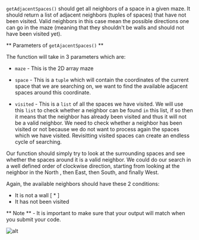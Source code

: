 <!--title={Find neighbors: getAdjacentSpaces()}-->

<!--concepts={lists.mdx,indexing_lists.mdx,if_stmts.mdx,for_loops.mdx}-->

<!--badges={Python:50,CreativeThinker:50}-->

`getAdjacentSpaces()` should get all neighbors of a space in a given maze. It
should return a list of adjacent neighbors (tuples of spaces) that have not been
visited. Valid neighbors in this case mean the possible directions one can go in
the maze (meaning that they shouldn't be walls and should not have been visited
yet).

** Parameters of `getAjacentSpaces()` **

The function will take in 3 parameters which are:

- `maze` - This is the 2D array maze

- `space` - This is a `tuple` which will contain the coordinates of the current
  space that we are searching on, we want to find the available adjacent spaces
  around this coordinate.

- `visited` - This is a `list` of all the spaces we have visited. We will use
  this `list` to check whether a neighbor can be found `in` this list, if so
  then it means that the neighbor has already been visited and thus it will not
  be a valid neighbor. We need to check whether a neighbor has been visited or
  not because we do not want to process again the spaces which we have visited.
  Revisitting visited spaces can create an endless cycle of searching.

Our function should simply try to look at the surrounding spaces and see whether
the spaces around it is a valid neighbor. We could do our search in a well
defined order of clockwise direction, starting from looking at the neighbor in
the North , then East, then South, and finally West.

Again, the available neighbors should have these 2 conditions:

- It is not a wall [ * ]
- It has not been visited

** Note ** - It is important to make sure that your output will match when you
submit your code.

![alt](https://www.pinclipart.com/picdir/middle/199-1994187_maze-clipart-royalty-free-solve-maze-png-download.png)
